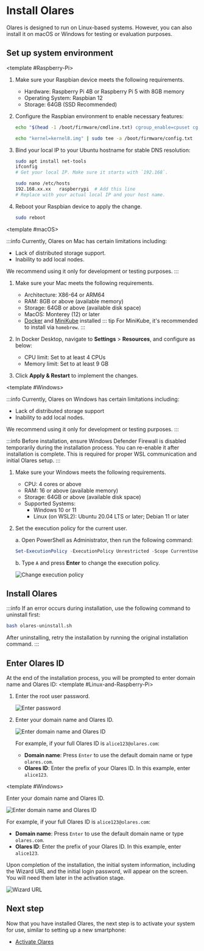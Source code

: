 # Install Olares

Olares is designed to run on Linux-based systems. However, you can also install it on macOS or Windows for testing or evaluation purposes.

## Set up system environment

<Tabs>
<template #Linux>

1. Make sure your Linux device meets the following requirements.
    - CPU: 4 cores or above
    - RAM: 8GB or above (available memory)
    - Storage: 64GB or above (available disk space)
    - Supported Systems:
        - Ubuntu 20.04 LTS or later
        - Debian 11 or later
2. Bind your local IP to your Ubuntu hostname for stable DNS resolution:

   ```bash
   sudo apt install net-tools
   ifconfig
   # Get your local IP. Make sure it starts with `192.168`.
   ```

   ```bash {2}
   sudo nano /etc/hosts
   192.168.xx.xx   linux  # Add this line
   # Replace with your actual local IP and your host name.
   ```

3. Reboot your Ubuntu to apply the change.

   ```bash
   sudo reboot
   ```
</template>

<template #Raspberry-Pi>

1. Make sure your Raspbian device meets the following requirements.
    - Hardware: Raspberry Pi 4B or Raspberry Pi 5 with 8GB memory
    - Operating System: Raspbian 12
    - Storage: 64GB (SSD Recommended)
2. Configure the Raspbian environment to enable necessary features:

      ```bash
      echo "$(head -1 /boot/firmware/cmdline.txt) cgroup_enable=cpuset cgroup_enable=memory cgroup_memory=1" | sudo tee /boot/firmware/cmdline.txt

      echo "kernel=kernel8.img" | sudo tee -a /boot/firmware/config.txt
      ```
3. Bind your local IP to your Ubuntu hostname for stable DNS resolution:

   ```bash
   sudo apt install net-tools
   ifconfig
   # Get your local IP. Make sure it starts with `192.168`.
   ```

   ```bash {2}
   sudo nano /etc/hosts
   192.168.xx.xx   raspberrypi  # Add this line
   # Replace with your actual local IP and your host name.
   ```

4. Reboot your Raspbian device to apply the change.

   ```bash
   sudo reboot
   ```
</template>

<template #macOS>

:::info
Currently, Olares on Mac has certain limitations including:
- Lack of distributed storage support.
- Inability to add local nodes. 

We recommend using it only for development or testing purposes.
:::

1. Make sure your Mac meets the following requirements.
    - Architecture: X86-64 or ARM64
    - RAM: 8GB or above (available memory)
    - Storage: 64GB or above (available disk space)
    - MacOS: Monterey (12) or later
    - [Docker](https://www.docker.com/products/docker-desktop/) and [MiniKube](https://minikube.sigs.k8s.io/docs/start/?arch=%2Fmacos%2Farm64%2Fstable%2Fhomebrew) installed
      ::: tip
      For MiniKube, it's recommended to install via `homebrew`.
      :::
2. In Docker Desktop, navigate to **Settings** > **Resources**, and configure as below:
    - CPU limit: Set to at least 4 CPUs
    - Memory limit: Set to at least 9 GB

3. Click **Apply & Restart** to implement the changes.
</template>

<template #Windows>

:::info
Currently, Olares on Windows has certain limitations including:
- Lack of distributed storage support
- Inability to add local nodes.

We recommend using it only for development or testing purposes.
:::

:::info
Before installation, ensure Windows Defender Firewall is disabled temporarily during the installation process. You can re-enable it after installation is complete. This is required for proper WSL communication and initial Olares setup.
:::

1. Make sure your Windows meets the following requirements.
    - CPU: 4 cores or above
    - RAM: 16 or above (available memory)
    - Storage: 64GB or above (available disk space)
    - Supported Systems:
        - Windows 10 or 11
        - Linux (on WSL2): Ubuntu 20.04 LTS or later; Debian 11 or later

2. Set the execution policy for the current user.

   a. Open PowerShell as Administrator, then run the following command:
    ```powershell
    Set-ExecutionPolicy -ExecutionPolicy Unrestricted -Scope CurrentUser
    ```
   b. Type `A` and press **Enter** to change the execution policy.

   ![Change execution policy](/images/manual/get-started/change-execution-policy.png)
</template>
</Tabs>

## Install Olares

<Tabs>
<template #Linux-and-Raspberry-Pi>

Run the following command:

 ```bash
 curl -fsSL https://olares.sh |  bash -
 ```

</template>
<template #macOS>

In terminal, run the following command:

 ```bash
 curl -fsSL https://olares.sh |  bash -
 ```

</template>
<template #Windows>

1. Click https://windows.olares.sh to download the installation script `publicInstall.latest.ps1`.
2. Once downloaded, double-click the `publicInstall.latest.ps1` file or right-click and select **Run with PowerShell**.
3. When prompted, click **Open** to proceed.
4. Type `R` and press **Enter** to run the script.

   ![Run installation script](/images/manual/get-started/run-installation-script.png)

The script will then start installing Olares.
</template>
</Tabs>

:::info
If an error occurs during installation, use the following command to uninstall first:
```bash
bash olares-uninstall.sh
```
After uninstalling, retry the installation by running the original installation command.
:::

## Enter Olares ID

At the end of the installation process, you will be prompted to enter domain name and Olares ID:
<Tabs>
<template #Linux-and-Raspberry-Pi>

1. Enter the root user password.

   ![Enter password](/images/manual/get-started/enter-root-user-password.png)
2. Enter your domain name and Olares ID.

   ![Enter domain name and Olares ID](/images/manual/get-started/enter-olares-id.png)

   For example, if your full Olares ID is `alice123@olares.com`:
   - **Domain name**: Press `Enter` to use the default domain name or type `olares.com`.
   - **Olares ID**: Enter the prefix of your Olares ID. In this example, enter `alice123`.
</template>
<template #macOS>

1. Enter the IP address of your Mac.
2. Enter your domain name and Olares ID.

   ![Enter domain name and Olares ID](/images/manual/get-started/enter-olares-id.png)

   For example, if your full Olares ID is `alice123@olares.com`:
   - **Domain name**: Press `Enter` to use the default domain name or type `olares.com`.
   - **Olares ID**: Enter the prefix of your Olares ID. In this example, enter `alice123`.

</template>

<template #Windows>

Enter your domain name and Olares ID.

![Enter domain name and Olares ID](/images/manual/get-started/enter-olares-id.png)

For example, if your full Olares ID is `alice123@olares.com`:
   - **Domain name**: Press `Enter` to use the default domain name or type `olares.com`.
   - **Olares ID**: Enter the prefix of your Olares ID. In this example, enter `alice123`.

</template>
</Tabs>

Upon completion of the installation, the initial system information, including the Wizard URL and the initial login password, will appear on the screen. You will need them later in the activation stage.

![Wizard URL](/images/manual/get-started/wizard-url-and-login-password.png)

## Next step
Now that you have installed Olares, the next step is to activate your system for use, similar to setting up a new smartphone:
- [Activate Olares](./activate-olares)